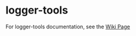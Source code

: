 logger-tools
================

For logger-tools documentation, see the [Wiki Page](https://github.com/OpenHFT/Chronicle-Logger/wiki/logger-tools)
